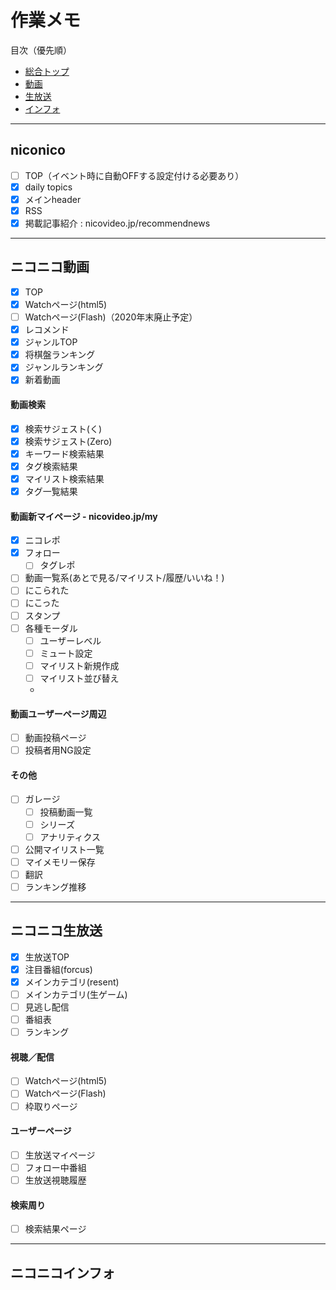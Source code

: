 # 作業メモ

目次（優先順）

- [総合トップ](#niconico)
- [動画](#ニコニコ動画)
- [生放送](#ニコニコ生放送)
- [インフォ](#ニコニコインフォ)

---

## niconico
- [ ] TOP（イベント時に自動OFFする設定付ける必要あり）
- [x] daily topics
- [x] メインheader
- [x] RSS
- [x] 掲載記事紹介 : nicovideo.jp/recommendnews

---

## ニコニコ動画
- [x] TOP
- [x] Watchページ(html5)
- [ ] Watchページ(Flash)（2020年末廃止予定）
- [x] レコメンド
- [x] ジャンルTOP
- [x] 将棋盤ランキング
- [x] ジャンルランキング
- [x] 新着動画

#### 動画検索
- [x] 検索サジェスト(く)
- [x] 検索サジェスト(Zero)
- [x] キーワード検索結果
- [x] タグ検索結果
- [x] マイリスト検索結果
- [x] タグ一覧結果

#### 動画新マイページ - nicovideo.jp/my
- [x] ニコレポ
- [x] フォロー
  - [ ] タグレポ
- [ ] 動画一覧系(あとで見る/マイリスト/履歴/いいね！)
- [ ] にこられた
- [ ] にこった
- [ ] スタンプ
- [ ] 各種モーダル
  - [ ] ユーザーレベル
  - [ ] ミュート設定
  - [ ] マイリスト新規作成
  - [ ] マイリスト並び替え
  - 

#### 動画ユーザーページ周辺 
- [ ] 動画投稿ページ
- [ ] 投稿者用NG設定

#### その他
- [ ] ガレージ
  - [ ] 投稿動画一覧
  - [ ] シリーズ
  - [ ] アナリティクス
- [ ] 公開マイリスト一覧
- [ ] マイメモリー保存
- [ ] 翻訳
- [ ] ランキング推移

---

## ニコニコ生放送
- [x] 生放送TOP
- [x] 注目番組(forcus)
- [x] メインカテゴリ(resent)
- [ ] メインカテゴリ(生ゲーム)
- [ ] 見逃し配信
- [ ] 番組表
- [ ] ランキング

#### 視聴／配信
- [ ] Watchページ(html5)
- [ ] Watchページ(Flash)
- [ ] 枠取りページ

#### ユーザーページ
- [ ] 生放送マイページ
- [ ] フォロー中番組
- [ ] 生放送視聴履歴

#### 検索周り
- [ ] 検索結果ページ


---

## ニコニコインフォ